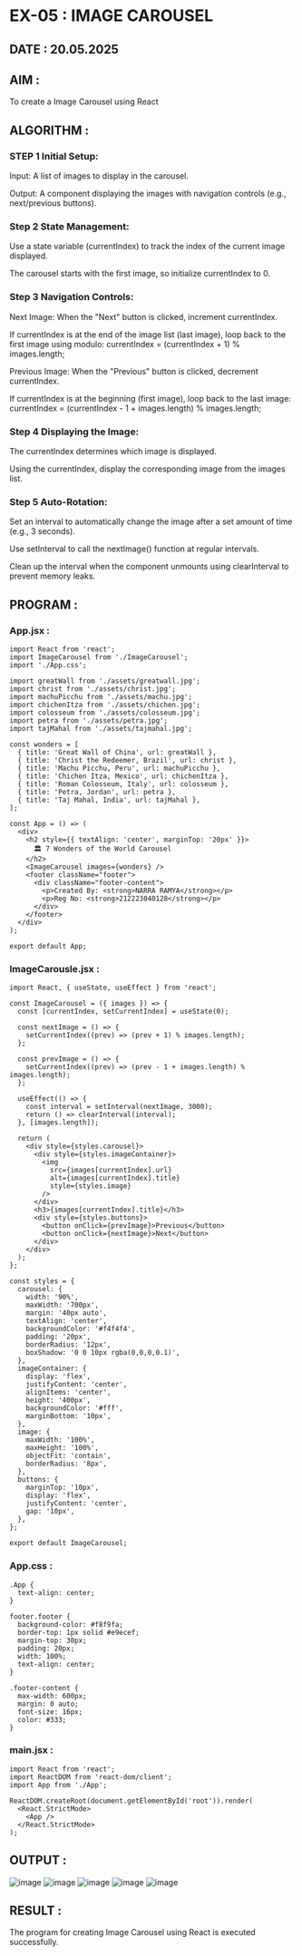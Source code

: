 # EX-05 : IMAGE CAROUSEL
## DATE : 20.05.2025

## AIM :
To create a Image Carousel using React 

## ALGORITHM :
### STEP 1 Initial Setup:
Input: A list of images to display in the carousel.

Output: A component displaying the images with navigation controls (e.g., next/previous buttons).

### Step 2 State Management:
Use a state variable (currentIndex) to track the index of the current image displayed.

The carousel starts with the first image, so initialize currentIndex to 0.

### Step 3 Navigation Controls:
Next Image: When the "Next" button is clicked, increment currentIndex.

If currentIndex is at the end of the image list (last image), loop back to the first image using modulo:
currentIndex = (currentIndex + 1) % images.length;

Previous Image: When the "Previous" button is clicked, decrement currentIndex.

If currentIndex is at the beginning (first image), loop back to the last image:
currentIndex = (currentIndex - 1 + images.length) % images.length;

### Step 4 Displaying the Image:
The currentIndex determines which image is displayed.

Using the currentIndex, display the corresponding image from the images list.

### Step 5 Auto-Rotation:
Set an interval to automatically change the image after a set amount of time (e.g., 3 seconds).

Use setInterval to call the nextImage() function at regular intervals.

Clean up the interval when the component unmounts using clearInterval to prevent memory leaks.

## PROGRAM :

### App.jsx :
```
import React from 'react';
import ImageCarousel from './ImageCarousel';
import './App.css';

import greatWall from './assets/greatwall.jpg';
import christ from './assets/christ.jpg';
import machuPicchu from './assets/machu.jpg';
import chichenItza from './assets/chichen.jpg';
import colosseum from './assets/colosseum.jpg';
import petra from './assets/petra.jpg';
import tajMahal from './assets/tajmahal.jpg';

const wonders = [
  { title: 'Great Wall of China', url: greatWall },
  { title: 'Christ the Redeemer, Brazil', url: christ },
  { title: 'Machu Picchu, Peru', url: machuPicchu },
  { title: 'Chichen Itza, Mexico', url: chichenItza },
  { title: 'Roman Colosseum, Italy', url: colosseum },
  { title: 'Petra, Jordan', url: petra },
  { title: 'Taj Mahal, India', url: tajMahal },
];

const App = () => (
  <div>
    <h2 style={{ textAlign: 'center', marginTop: '20px' }}>
      🏛️ 7 Wonders of the World Carousel
    </h2>
    <ImageCarousel images={wonders} />
    <footer className="footer">
      <div className="footer-content">
        <p>Created By: <strong>NARRA RAMYA</strong></p>
        <p>Reg No: <strong>212223040128</strong></p>
      </div>
    </footer>
  </div>
);

export default App;

```

### ImageCarousle.jsx :
```
import React, { useState, useEffect } from 'react';

const ImageCarousel = ({ images }) => {
  const [currentIndex, setCurrentIndex] = useState(0);

  const nextImage = () => {
    setCurrentIndex((prev) => (prev + 1) % images.length);
  };

  const prevImage = () => {
    setCurrentIndex((prev) => (prev - 1 + images.length) % images.length);
  };

  useEffect(() => {
    const interval = setInterval(nextImage, 3000);
    return () => clearInterval(interval);
  }, [images.length]);

  return (
    <div style={styles.carousel}>
      <div style={styles.imageContainer}>
        <img
          src={images[currentIndex].url}
          alt={images[currentIndex].title}
          style={styles.image}
        />
      </div>
      <h3>{images[currentIndex].title}</h3>
      <div style={styles.buttons}>
        <button onClick={prevImage}>Previous</button>
        <button onClick={nextImage}>Next</button>
      </div>
    </div>
  );
};

const styles = {
  carousel: {
    width: '90%',
    maxWidth: '700px',
    margin: '40px auto',
    textAlign: 'center',
    backgroundColor: '#f4f4f4',
    padding: '20px',
    borderRadius: '12px',
    boxShadow: '0 0 10px rgba(0,0,0,0.1)',
  },
  imageContainer: {
    display: 'flex',
    justifyContent: 'center',
    alignItems: 'center',
    height: '400px',
    backgroundColor: '#fff',
    marginBottom: '10px',
  },
  image: {
    maxWidth: '100%',
    maxHeight: '100%',
    objectFit: 'contain',
    borderRadius: '8px',
  },
  buttons: {
    marginTop: '10px',
    display: 'flex',
    justifyContent: 'center',
    gap: '10px',
  },
};

export default ImageCarousel;

```

### App.css :
```
.App {
  text-align: center;
}

footer.footer {
  background-color: #f8f9fa;
  border-top: 1px solid #e9ecef;
  margin-top: 30px;
  padding: 20px;
  width: 100%;
  text-align: center;
}

.footer-content {
  max-width: 600px;
  margin: 0 auto;
  font-size: 16px;
  color: #333;
}
```

### main.jsx :
```
import React from 'react';
import ReactDOM from 'react-dom/client';
import App from './App';

ReactDOM.createRoot(document.getElementById('root')).render(
  <React.StrictMode>
    <App />
  </React.StrictMode>
);
```

## OUTPUT :
![image](https://github.com/user-attachments/assets/5b5dbf4f-41f7-4bfb-bb5b-395e0f43463b)
![image](https://github.com/user-attachments/assets/97fa5079-4b2b-47d8-b5a3-c463acab6ad6)
![image](https://github.com/user-attachments/assets/5556a811-136d-4c95-84ed-ea8389a2d0b8)
![image](https://github.com/user-attachments/assets/e56a31dc-da2a-4723-ba78-2dbc768284e2)
![image](https://github.com/user-attachments/assets/cc176ab2-c7e8-41b7-8844-5dd33a423e5b)









## RESULT :
The program for creating Image Carousel using React is executed successfully.
